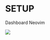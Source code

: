 # SETUP

Dashboard Neovim

![](/home/favio/.config/nvim/Images/Screenshot_2023-12-19-20-00-24_1366x768.png)